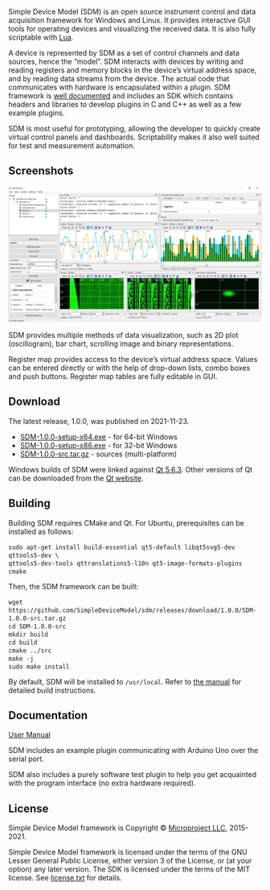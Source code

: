 Simple Device Model (SDM) is an open source instrument control and data acquisition framework for Windows and Linux. It provides interactive GUI tools for operating devices and visualizing the received data. It is also fully scriptable with [Lua](https://www.lua.org).

A device is represented by SDM as a set of control channels and data sources, hence the “model”. SDM interacts with devices by writing and reading registers and memory blocks in the device’s virtual address space, and by reading data streams from the device. The actual code that communicates with hardware is encapsulated within a plugin. SDM framework is [well documented](https://github.com/SimpleDeviceModel/sdm/raw/master/doc/manual.pdf) and includes an SDK which contains headers and libraries to develop plugins in C and C++ as well as a few example plugins.

SDM is most useful for prototyping, allowing the developer to quickly create virtual control panels and dashboards. Scriptability makes it also well suited for test and measurement automation.

## Screenshots

<p align="center"><img alt="sdmconsole main window screenshot" src="/assets/mainwindow.png"></p>

SDM provides multiple methods of data visualization, such as 2D plot (oscillogram), bar chart, scrolling image and binary representations.

<!-- Register map screenshots -->

Register map provides access to the device’s virtual address space. Values can be entered directly or with the help of drop-down lists, combo boxes and push buttons. Register map tables are fully editable in GUI.

## Download

The latest release, 1.0.0, was published on 2021-11-23.

* [SDM-1.0.0-setup-x64.exe](https://github.com/SimpleDeviceModel/sdm/releases/download/1.0.0/SDM-1.0.0-setup-x64.exe) - for 64-bit Windows
* [SDM-1.0.0-setup-x86.exe](https://github.com/SimpleDeviceModel/sdm/releases/download/1.0.0/SDM-1.0.0-setup-x86.exe) - for 32-bit Windows
* [SDM-1.0.0-src.tar.gz](https://github.com/SimpleDeviceModel/sdm/releases/download/1.0.0/SDM-1.0.0-src.tar.gz) - sources (multi-platform)

Windows builds of SDM were linked against [Qt 5.6.3](https://github.com/SimpleDeviceModel/sdm/releases/download/1.0.0/qt-everywhere-opensource-src-5.6.3.7z). Other versions of Qt can be downloaded from the [Qt website](https://download.qt.io/official_releases/qt/).

## Building

Building SDM requires CMake and Qt. For Ubuntu, prerequisites can be installed as follows:

```
sudo apt-get install build-essential qt5-default libqt5svg5-dev qttools5-dev \
qttools5-dev-tools qttranslations5-l10n qt5-image-formats-plugins cmake
```

Then, the SDM framework can be built:

```
wget https://github.com/SimpleDeviceModel/sdm/releases/download/1.0.0/SDM-1.0.0-src.tar.gz
cd SDM-1.0.0-src
mkdir build
cd build
cmake ../src
make -j
sudo make install
```

By default, SDM will be installed to `/usr/local`. Refer to [the manual](https://github.com/SimpleDeviceModel/sdm/raw/master/doc/manual.pdf) for detailed build instructions.

## Documentation

[User Manual](https://github.com/SimpleDeviceModel/sdm/raw/master/doc/manual.pdf)

SDM includes an example plugin communicating with Arduino Uno over the serial port.

SDM also includes a purely software test plugin to help you get acquainted with the program interface (no extra hardware required).

## License

Simple Device Model framework is Copyright © [Microproject LLC](http://www.micro-project.ru/en/), 2015-2021.

Simple Device Model framework is licensed under the terms of the GNU Lesser General Public License, either version 3 of the License, or (at your option) any later version. The SDK is licensed under the terms of the MIT license. See [license.txt](https://raw.githubusercontent.com/SimpleDeviceModel/sdm/master/doc/licenses/license.txt) for details.
